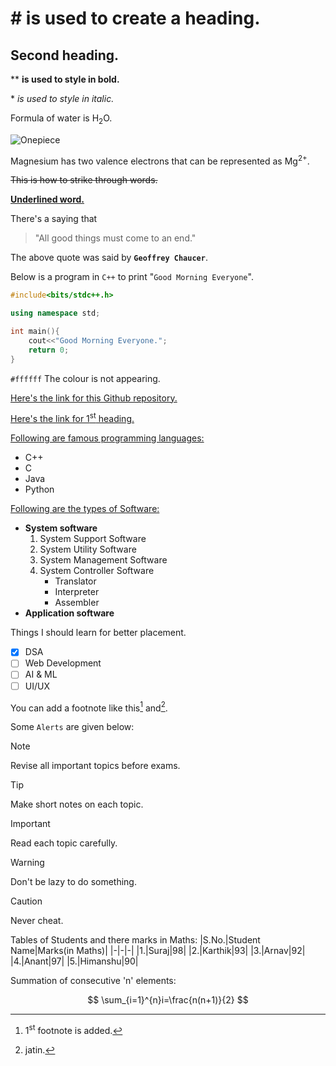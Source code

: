 # \# is used to create a heading.
## Second heading.
\** **is used to style in bold.**

\* *is used to style in italic.*

Formula of water is H<sub>2</sub>O.

![Onepiece](https://www.gratistodo.com/wp-content/uploads/2021/07/One-Piece-Wallpapers-14-1536x1099.jpg)

Magnesium has two valence electrons that can be represented as Mg<sup>2+</sup>.

~~This is how to strike through words.~~

<ins>**Underlined word.**</ins>

There's a saying that
>\"All good things must come to an end.\"

The above quote was said by **`Geoffrey Chaucer`**.

Below is a program in `C++` to print "`Good Morning Everyone`".
```c++
#include<bits/stdc++.h>

using namespace std;

int main(){
    cout<<"Good Morning Everyone.";
    return 0;
}
```
`#ffffff` The colour is not appearing.

[Here's the link for this Github repository.](https://github.com/suraj1633/1strepository#)

[Here's the link for 1<sup>st</sup> heading.](https://github.com/suraj1633/1strepository?tab=readme-ov-file#-is-used-to-create-a-heading)

<ins>Following are famous programming languages:</ins>
- C++
- C
- Java
- Python

<ins>Following are the types of Software:</ins>
- **System software**
  1. System Support Software
  2. System Utility Software
  3. System Management Software
  4. System Controller Software
     - Translator
     - Interpreter
     - Assembler
- **Application software**

Things I should learn for better placement.
- [x] DSA
- [ ] Web Development
- [ ] AI & ML
- [ ] UI/UX

You can add a footnote like this[^1] and[^2].

[^1]:1<sup>st</sup> footnote is added.
[^2]: jatin.

Some `Alerts` are given below:
>[!NOTE]
>Revise all important topics before exams.

> [!TIP]
> Make short notes on each topic.

>[!IMPORTANT]
>Read each topic carefully.

>[!WARNING]
>Don't be lazy to do something.

>[!CAUTION]
>Never cheat.

<!-- Key to success. -->

Tables of Students and there marks in Maths:
|S.No.|Student Name|Marks(in Maths)|
|-|-|-|
|1.|Suraj|98|
|2.|Karthik|93|
|3.|Arnav|92|
|4.|Anant|97|
|5.|Himanshu|90|

Summation of consecutive 'n' elements:

$$
\sum_{i=1}^{n}i=\frac{n(n+1)}{2}
$$
